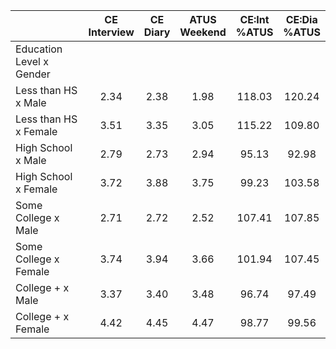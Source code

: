 
|                      | CE<br>Interview |  CE<br>Diary | ATUS<br>Weekend | CE:Int<br>%ATUS | CE:Dia<br>%ATUS |
| -------------------- | :----------: | :----------: | :----------: | :----------: | :----------: |
| Education Level x Gender |              |              |              |              |              |
| Less than HS x Male  |         2.34 |         2.38 |         1.98 |       118.03 |       120.24 |
| Less than HS x Female |         3.51 |         3.35 |         3.05 |       115.22 |       109.80 |
| High School x Male   |         2.79 |         2.73 |         2.94 |        95.13 |        92.98 |
| High School x Female |         3.72 |         3.88 |         3.75 |        99.23 |       103.58 |
| Some College x Male  |         2.71 |         2.72 |         2.52 |       107.41 |       107.85 |
| Some College x Female |         3.74 |         3.94 |         3.66 |       101.94 |       107.45 |
| College + x Male     |         3.37 |         3.40 |         3.48 |        96.74 |        97.49 |
| College + x Female   |         4.42 |         4.45 |         4.47 |        98.77 |        99.56 |

